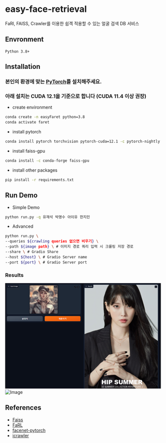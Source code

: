 # easy-face-retrieval
FaRl, FAISS, Crawler를 이용한 쉽겍 적용할 수 있는 얼굴 검색 DB 서비스


## Envronment

```
Python 3.8+
```

## Installation

### 본인의 환경에 맞는 [PyTorch](https://pytorch.org/get-started/locally/)를 설치해주세요.

### 아래 설치는 CUDA 12.1을 기준으로 합니다 (CUDA 11.4 이상 권장)

- create environment

```bash
conda create -n easyFaret python=3.8
conda activate faret
```

- install pytorch

```bash
conda install pytorch torchvision pytorch-cuda=12.1 -c pytorch-nightly -c nvidia
```

- install faiss-gpu

```bash
conda install -c conda-forge faiss-gpu
```


- install other packages

```bash
pip install -r requirements.txt
```

## Run Demo

- Simple Demo

```bash
python run.py -q 유재석 박명수 아이유 한지민
```

- Advanced

```bash
python run.py \
--queries ${crawling queries 없으면 비우기} \
--path ${image path} \ # 이미지 경로 쿼리 입력 시 크롤링 저장 경로
--share \ # Gradio Share
--host ${host} \ # Gradio Server name
--port ${port} \ # Gradio Server port
```

### Results
![Image](assets/result_img.png)
![Image](assets/result_img2.png)

## References

- [Faiss](https://github.com/facebookresearch/faiss)
- [FaRL](https://github.com/FacePerceiver/FaRL)
- [facenet-pytorch](https://github.com/timesler/facenet-pytorch)
- [icrawler](https://github.com/hellock/icrawler)